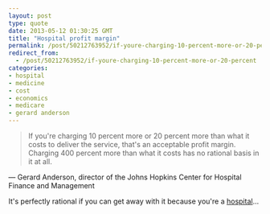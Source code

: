 ```yaml
---
layout: post
type: quote
date: 2013-05-12 01:30:25 GMT
title: "Hospital profit margin"
permalink: /post/50212763952/if-youre-charging-10-percent-more-or-20-percent
redirect_from: 
  - /post/50212763952/if-youre-charging-10-percent-more-or-20-percent
categories:
- hospital
- medicine
- cost
- economics
- medicare
- gerard anderson
---
```

<blockquote>If you're charging 10 percent more or 20 percent more than what it costs to deliver the service, that's an acceptable profit margin. Charging 400 percent more than what it costs has no rational basis in it at all.</blockquote>
<p>— Gerard Anderson, director of the Johns Hopkins Center for Hospital Finance and Management</p>
 
<p>It's perfectly rational if you can get away with it because you're a <a href="http://www.nytimes.com/2013/05/08/business/hospital-billing-varies-wildly-us-data-shows.html?pagewanted=all">hospital</a>...</p>